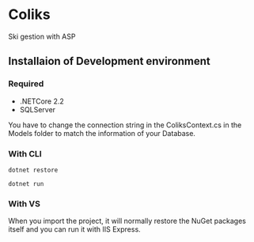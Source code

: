 # Coliks
Ski gestion with ASP

## Installaion of Development environment

### Required

* .NETCore 2.2
* SQLServer

You have to change the connection string in the ColiksContext.cs in the Models folder to match the information of your Database.

### With CLI

``` dotnet restore ```

``` dotnet run ```

### With VS

When you import the project, it will normally restore the NuGet packages itself and you can run it with IIS Express.
